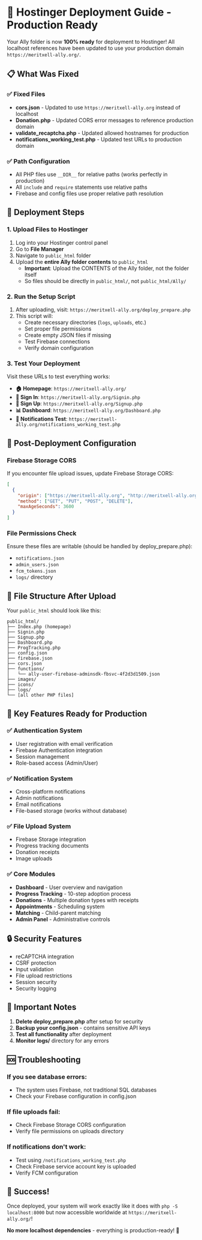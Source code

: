 # 🚀 Hostinger Deployment Guide - Production Ready

Your Ally folder is now **100% ready** for deployment to Hostinger! All localhost references have been updated to use your production domain `https://meritxell-ally.org/`.

## 📋 What Was Fixed

### ✅ Fixed Files
- **cors.json** - Updated to use `https://meritxell-ally.org` instead of localhost
- **Donation.php** - Updated CORS error messages to reference production domain
- **validate_recaptcha.php** - Updated allowed hostnames for production
- **notifications_working_test.php** - Updated test URLs to production domain

### ✅ Path Configuration
- All PHP files use `__DIR__` for relative paths (works perfectly in production)
- All `include` and `require` statements use relative paths
- Firebase and config files use proper relative path resolution

## 🎯 Deployment Steps

### 1. Upload Files to Hostinger
1. Log into your Hostinger control panel
2. Go to **File Manager**
3. Navigate to `public_html` folder
4. Upload the **entire Ally folder contents** to `public_html`
   - **Important**: Upload the CONTENTS of the Ally folder, not the folder itself
   - So files should be directly in `public_html/`, not `public_html/Ally/`

### 2. Run the Setup Script
1. After uploading, visit: `https://meritxell-ally.org/deploy_prepare.php`
2. This script will:
   - Create necessary directories (`logs`, `uploads`, etc.)
   - Set proper file permissions
   - Create empty JSON files if missing
   - Test Firebase connections
   - Verify domain configuration

### 3. Test Your Deployment
Visit these URLs to test everything works:

- **🏠 Homepage**: `https://meritxell-ally.org/`
- **🔐 Sign In**: `https://meritxell-ally.org/Signin.php`
- **📝 Sign Up**: `https://meritxell-ally.org/Signup.php`
- **📊 Dashboard**: `https://meritxell-ally.org/Dashboard.php`
- **🔔 Notifications Test**: `https://meritxell-ally.org/notifications_working_test.php`

## 🔧 Post-Deployment Configuration

### Firebase Storage CORS
If you encounter file upload issues, update Firebase Storage CORS:
```json
[
  {
    "origin": ["https://meritxell-ally.org", "http://meritxell-ally.org"],
    "method": ["GET", "PUT", "POST", "DELETE"],
    "maxAgeSeconds": 3600
  }
]
```

### File Permissions Check
Ensure these files are writable (should be handled by deploy_prepare.php):
- `notifications.json`
- `admin_users.json`
- `fcm_tokens.json`
- `logs/` directory

## 📁 File Structure After Upload

Your `public_html` should look like this:
```
public_html/
├── Index.php (homepage)
├── Signin.php
├── Signup.php
├── Dashboard.php
├── ProgTracking.php
├── config.json
├── firebase.json
├── cors.json
├── functions/
│   └── ally-user-firebase-adminsdk-fbsvc-4f2d3d1509.json
├── images/
├── icons/
├── logs/
└── [all other PHP files]
```

## 🎯 Key Features Ready for Production

### ✅ Authentication System
- User registration with email verification
- Firebase Authentication integration
- Session management
- Role-based access (Admin/User)

### ✅ Notification System
- Cross-platform notifications
- Admin notifications
- Email notifications
- File-based storage (works without database)

### ✅ File Upload System
- Firebase Storage integration
- Progress tracking documents
- Donation receipts
- Image uploads

### ✅ Core Modules
- **Dashboard** - User overview and navigation
- **Progress Tracking** - 10-step adoption process
- **Donations** - Multiple donation types with receipts
- **Appointments** - Scheduling system
- **Matching** - Child-parent matching
- **Admin Panel** - Administrative controls

## 🔒 Security Features
- reCAPTCHA integration
- CSRF protection
- Input validation
- File upload restrictions
- Session security
- Security logging

## 🚨 Important Notes

1. **Delete deploy_prepare.php** after setup for security
2. **Backup your config.json** - contains sensitive API keys
3. **Test all functionality** after deployment
4. **Monitor logs/** directory for any errors

## 🆘 Troubleshooting

### If you see database errors:
- The system uses Firebase, not traditional SQL databases
- Check your Firebase configuration in config.json

### If file uploads fail:
- Check Firebase Storage CORS configuration
- Verify file permissions on uploads directory

### If notifications don't work:
- Test using `/notifications_working_test.php`
- Check Firebase service account key is uploaded
- Verify FCM configuration

## 🎉 Success!

Once deployed, your system will work exactly like it does with `php -S localhost:8000` but now accessible worldwide at `https://meritxell-ally.org/`!

**No more localhost dependencies** - everything is production-ready! 🚀 